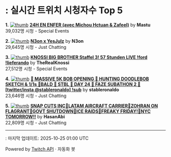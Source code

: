 # : 실시간 트위치 시청자수 Top 5

**1.** [![thumb](https://static-cdn.jtvnw.net/previews-ttv/live_user_mastu-320x180.jpg)](https://twitch.tv/Mastu)
**[24H EN ENFER (avec Michou Hctuan & Zafeel)](https://twitch.tv/Mastu)** by **Mastu**<br>39,032명 시청  - Special Events

**2.** [![thumb](https://static-cdn.jtvnw.net/previews-ttv/live_user_n3on-320x180.jpg)](https://twitch.tv/N3on)
**[N3on x YesJulz](https://twitch.tv/N3on)** by **N3on**<br>29,645명 시청  - Just Chatting

**3.** [![thumb](https://static-cdn.jtvnw.net/previews-ttv/live_user_therealknossi-320x180.jpg)](https://twitch.tv/TheRealKnossi)
**[KNOSSI BIG BROTHER Staffel 3! 57 Stunden LIVE !ford !lieferando](https://twitch.tv/TheRealKnossi)** by **TheRealKnossi**<br>27,512명 시청  - Special Events

**4.** [![thumb](https://static-cdn.jtvnw.net/previews-ttv/live_user_stableronaldo-320x180.jpg)](https://twitch.tv/stableronaldo)
**[🧽 MASSIVE 5K BOB OPENING 🧽 HUNTING DOODLEBOB SKETCH & 1/1s 🧽BALD 🧽 STBL 🧽 DAY 24 🧽 FAZE SUBATHON 2 🧽 [twitter/insta @stableronaldo] !sub](https://twitch.tv/stableronaldo)** by **stableronaldo**<br>23,646명 시청  - Just Chatting

**5.** [![thumb](https://static-cdn.jtvnw.net/previews-ttv/live_user_hasanabi-320x180.jpg)](https://twitch.tv/HasanAbi)
**[SNAP CUTS INC🚨LATAM AIRCRAFT CARRIER🚨ZOHRAN ON FLAGRANT🚨GOVT SHUTDOWN🚨ICE RAIDS🚨FREAKY FRIDAY!🚨NYC TOMORROW!!](https://twitch.tv/HasanAbi)** by **HasanAbi**<br>22,809명 시청  - Just Chatting


---
: 마지막 업데이트: 2025-10-25 01:00 UTC

Powered by [Twitch API](https://dev.twitch.tv/docs/api/reference) · 자동화 봇